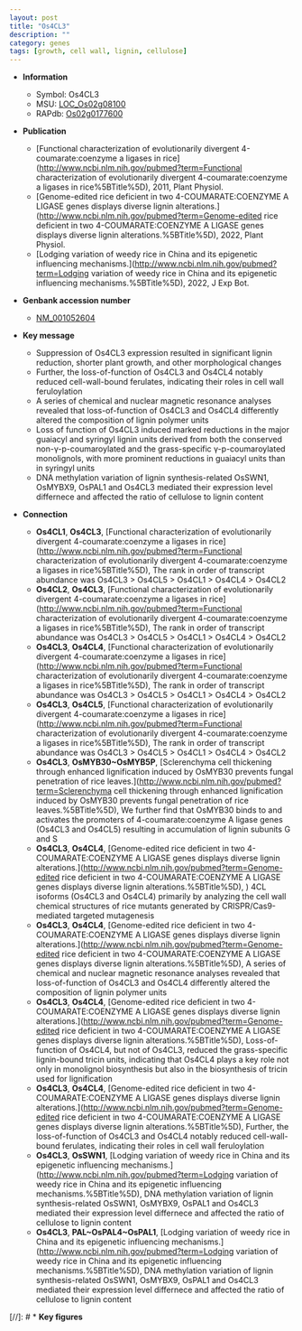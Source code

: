 ```yaml
---
layout: post
title: "Os4CL3"
description: ""
category: genes
tags: [growth, cell wall, lignin, cellulose]
---
```


* **Information**  
    + Symbol: Os4CL3  
    + MSU: [LOC_Os02g08100](http://rice.uga.edu/cgi-bin/ORF_infopage.cgi?orf=LOC_Os02g08100)  
    + RAPdb: [Os02g0177600](https://rapdb.dna.affrc.go.jp/locus/?name=Os02g0177600)  

* **Publication**  
    + [Functional characterization of evolutionarily divergent 4-coumarate:coenzyme a ligases in rice](http://www.ncbi.nlm.nih.gov/pubmed?term=Functional characterization of evolutionarily divergent 4-coumarate:coenzyme a ligases in rice%5BTitle%5D), 2011, Plant Physiol.
    + [Genome-edited rice deficient in two 4-COUMARATE:COENZYME A LIGASE genes displays diverse lignin alterations.](http://www.ncbi.nlm.nih.gov/pubmed?term=Genome-edited rice deficient in two 4-COUMARATE:COENZYME A LIGASE genes displays diverse lignin alterations.%5BTitle%5D), 2022, Plant Physiol.
    + [Lodging variation of weedy rice in China and its epigenetic influencing mechanisms.](http://www.ncbi.nlm.nih.gov/pubmed?term=Lodging variation of weedy rice in China and its epigenetic influencing mechanisms.%5BTitle%5D), 2022, J Exp Bot.

* **Genbank accession number**  
    + [NM_001052604](http://www.ncbi.nlm.nih.gov/nuccore/NM_001052604)

* **Key message**  
    + Suppression of Os4CL3 expression resulted in significant lignin reduction, shorter plant growth, and other morphological changes
    + Further, the loss-of-function of Os4CL3 and Os4CL4 notably reduced cell-wall-bound ferulates, indicating their roles in cell wall feruloylation
    + A series of chemical and nuclear magnetic resonance analyses revealed that loss-of-function of Os4CL3 and Os4CL4 differently altered the composition of lignin polymer units
    + Loss of function of Os4CL3 induced marked reductions in the major guaiacyl and syringyl lignin units derived from both the conserved non-γ-p-coumaroylated and the grass-specific γ-p-coumaroylated monolignols, with more prominent reductions in guaiacyl units than in syringyl units
    + DNA methylation variation of lignin synthesis-related OsSWN1, OsMYBX9, OsPAL1 and Os4CL3 mediated their expression level differnece and affected the ratio of cellulose to lignin content

* **Connection**  
    + __Os4CL1__, __Os4CL3__, [Functional characterization of evolutionarily divergent 4-coumarate:coenzyme a ligases in rice](http://www.ncbi.nlm.nih.gov/pubmed?term=Functional characterization of evolutionarily divergent 4-coumarate:coenzyme a ligases in rice%5BTitle%5D), The rank in order of transcript abundance was Os4CL3 > Os4CL5 > Os4CL1 > Os4CL4 > Os4CL2
    + __Os4CL2__, __Os4CL3__, [Functional characterization of evolutionarily divergent 4-coumarate:coenzyme a ligases in rice](http://www.ncbi.nlm.nih.gov/pubmed?term=Functional characterization of evolutionarily divergent 4-coumarate:coenzyme a ligases in rice%5BTitle%5D), The rank in order of transcript abundance was Os4CL3 > Os4CL5 > Os4CL1 > Os4CL4 > Os4CL2
    + __Os4CL3__, __Os4CL4__, [Functional characterization of evolutionarily divergent 4-coumarate:coenzyme a ligases in rice](http://www.ncbi.nlm.nih.gov/pubmed?term=Functional characterization of evolutionarily divergent 4-coumarate:coenzyme a ligases in rice%5BTitle%5D), The rank in order of transcript abundance was Os4CL3 > Os4CL5 > Os4CL1 > Os4CL4 > Os4CL2
    + __Os4CL3__, __Os4CL5__, [Functional characterization of evolutionarily divergent 4-coumarate:coenzyme a ligases in rice](http://www.ncbi.nlm.nih.gov/pubmed?term=Functional characterization of evolutionarily divergent 4-coumarate:coenzyme a ligases in rice%5BTitle%5D), The rank in order of transcript abundance was Os4CL3 > Os4CL5 > Os4CL1 > Os4CL4 > Os4CL2
    + __Os4CL3__, __OsMYB30~OsMYB5P__, [Sclerenchyma cell thickening through enhanced lignification induced by OsMYB30 prevents fungal penetration of rice leaves.](http://www.ncbi.nlm.nih.gov/pubmed?term=Sclerenchyma cell thickening through enhanced lignification induced by OsMYB30 prevents fungal penetration of rice leaves.%5BTitle%5D),  We further find that OsMYB30 binds to and activates the promoters of 4-coumarate:coenzyme A ligase genes (Os4CL3 and Os4CL5) resulting in accumulation of lignin subunits G and S
    + __Os4CL3__, __Os4CL4__, [Genome-edited rice deficient in two 4-COUMARATE:COENZYME A LIGASE genes displays diverse lignin alterations.](http://www.ncbi.nlm.nih.gov/pubmed?term=Genome-edited rice deficient in two 4-COUMARATE:COENZYME A LIGASE genes displays diverse lignin alterations.%5BTitle%5D), ) 4CL isoforms (Os4CL3 and Os4CL4) primarily by analyzing the cell wall chemical structures of rice mutants generated by CRISPR/Cas9-mediated targeted mutagenesis
    + __Os4CL3__, __Os4CL4__, [Genome-edited rice deficient in two 4-COUMARATE:COENZYME A LIGASE genes displays diverse lignin alterations.](http://www.ncbi.nlm.nih.gov/pubmed?term=Genome-edited rice deficient in two 4-COUMARATE:COENZYME A LIGASE genes displays diverse lignin alterations.%5BTitle%5D),  A series of chemical and nuclear magnetic resonance analyses revealed that loss-of-function of Os4CL3 and Os4CL4 differently altered the composition of lignin polymer units
    + __Os4CL3__, __Os4CL4__, [Genome-edited rice deficient in two 4-COUMARATE:COENZYME A LIGASE genes displays diverse lignin alterations.](http://www.ncbi.nlm.nih.gov/pubmed?term=Genome-edited rice deficient in two 4-COUMARATE:COENZYME A LIGASE genes displays diverse lignin alterations.%5BTitle%5D),  Loss-of-function of Os4CL4, but not of Os4CL3, reduced the grass-specific lignin-bound tricin units, indicating that Os4CL4 plays a key role not only in monolignol biosynthesis but also in the biosynthesis of tricin used for lignification
    + __Os4CL3__, __Os4CL4__, [Genome-edited rice deficient in two 4-COUMARATE:COENZYME A LIGASE genes displays diverse lignin alterations.](http://www.ncbi.nlm.nih.gov/pubmed?term=Genome-edited rice deficient in two 4-COUMARATE:COENZYME A LIGASE genes displays diverse lignin alterations.%5BTitle%5D),  Further, the loss-of-function of Os4CL3 and Os4CL4 notably reduced cell-wall-bound ferulates, indicating their roles in cell wall feruloylation
    + __Os4CL3__, __OsSWN1__, [Lodging variation of weedy rice in China and its epigenetic influencing mechanisms.](http://www.ncbi.nlm.nih.gov/pubmed?term=Lodging variation of weedy rice in China and its epigenetic influencing mechanisms.%5BTitle%5D),  DNA methylation variation of lignin synthesis-related OsSWN1, OsMYBX9, OsPAL1 and Os4CL3 mediated their expression level differnece and affected the ratio of cellulose to lignin content
    + __Os4CL3__, __PAL~OsPAL4~OsPAL1__, [Lodging variation of weedy rice in China and its epigenetic influencing mechanisms.](http://www.ncbi.nlm.nih.gov/pubmed?term=Lodging variation of weedy rice in China and its epigenetic influencing mechanisms.%5BTitle%5D),  DNA methylation variation of lignin synthesis-related OsSWN1, OsMYBX9, OsPAL1 and Os4CL3 mediated their expression level differnece and affected the ratio of cellulose to lignin content

[//]: # * **Key figures**  


